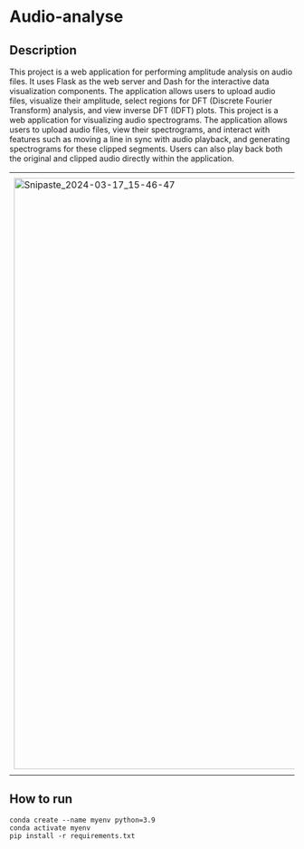 # Audio-analyse
## Description
This project is a web application for performing amplitude analysis on audio files. It uses Flask as the web server and Dash for the interactive data visualization components. The application allows users to upload audio files, visualize their amplitude, select regions for DFT (Discrete Fourier Transform) analysis, and view inverse DFT (IDFT) plots. This project is a web application for visualizing audio spectrograms. The application allows users to upload audio files, view their spectrograms, and interact with features such as moving a line in sync with audio playback, and generating spectrograms for these clipped segments. Users can also play back both the original and clipped audio directly within the application.

<table>
  <tr>
    <td><img width="1044" alt="Snipaste_2024-03-17_15-46-47" src="https://github.com/user-attachments/assets/cf3f55f2-a5b5-4e6c-bb75-cf428793678c" scale=0.5></td>
    <td><img width="1057" alt="Snipaste_2024-03-17_15-47-37" src="https://github.com/user-attachments/assets/97ccd78f-2acb-4f36-be33-e3e56e8a4e88" scale=0.5></td>
    <td><img width="1044" alt="Snipaste_2024-03-17_15-46-47" src="https://github.com/user-attachments/assets/12969714-2147-4c77-a79d-9500d4241c46" scale=0.5></td>
    <td><img width="1044" alt="Snipaste_2024-03-17_15-46-47" src="https://github.com/user-attachments/assets/779a7791-6698-47a1-bdc1-a3dbb78b5ff6" scale=0.5></td>
  </tr>
</table>

## How to run
```
conda create --name myenv python=3.9
conda activate myenv
pip install -r requirements.txt
```
